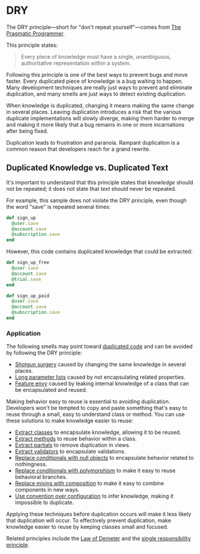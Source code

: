 # DRY

The DRY principle&mdash;short for "don't repeat yourself"&mdash;comes from [The
Pragmatic Programmer](http://pragprog.com/book/tpp/the-pragmatic-programmer).

This principle states:

> Every piece of knowledge must have a single, unambiguous, authoritative
> representation within a system.

Following this principle is one of the best ways to prevent bugs and move
faster. Every duplicated piece of knowledge is a bug waiting to happen. Many
development techniques are really just ways to prevent and eliminate
duplication, and many smells are just ways to detect existing duplication.

When knowledge is duplicated, changing it means making the same change in
several places. Leaving duplication introduces a risk that the various duplicate
implementations will slowly diverge, making them harder to merge and making it
more likely that a bug remains in one or more incarnations after being fixed.

Duplication leads to frustration and paranoia. Rampant duplication is a common
reason that developers reach for a grand rewrite.

## Duplicated Knowledge vs. Duplicated Text

It's important to understand that this principle states that _knowledge_ should
not be repeated; it does not state that _text_ should never be repeated.

For example, this sample does not violate the DRY principle, even though the
word "save" is repeated several times:

``` ruby
def sign_up
  @user.save
  @account.save
  @subscription.save
end
```

However, this code contains duplicated knowledge that could be extracted:

``` ruby
def sign_up_free
  @user.save
  @account.save
  @trial.save
end

def sign_up_paid
  @user.save
  @account.save
  @subscription.save
end
```

### Application

The following smells may point toward [duplicated code](#duplicated-code) and
can be avoided by following the DRY principle:

* [Shotgun surgery](#shotgun-surgery) caused by changing the same knowledge in
  several places.
* [Long parameter lists](#long-parameter-list) caused by not encapsulating
  related properties.
* [Feature envy](#feature-envy) caused by leaking internal knowledge of a class
  that can be encapsulated and reused.

Making behavior easy to reuse is essential to avoiding duplication. Developers
won't be tempted to copy and paste something that's easy to reuse through a
small, easy to understand class or method. You can use these solutions to make
knowledge easier to reuse:

* [Extract classes](#extract-class) to encapsulate knowledge, allowing it to
  be reused.
* [Extract methods](#extract-method) to reuse behavior within a class.
* [Extract partials](#extract-partial) to remove duplication in views.
* [Extract validators](#extract-validator) to encapsulate validations.
* [Replace conditionals with null
  objects](#replace-conditional-with-null-object) to encapsulate behavior
  related to nothingness.
* [Replace conditionals with
  polymorphism](#replace-conditional-with-polymorphism) to make it easy to reuse
  behavioral branches.
* [Replace mixins with composition](#replace-mixin-with-composition) to make it
  easy to combine components in new ways.
* [Use convention over configuration](#use-convention-over-configuration) to
  infer knowledge, making it impossible to duplicate.

Applying these techniques before duplication occurs will make it less likely
that duplication will occur. To effectively prevent duplication, make knowledge
easier to reuse by keeping classes small and focused.

Related principles include the [Law of Demeter](#law-of-demeter) and the [single
responsibility principle](#single-responsibility-principle).
